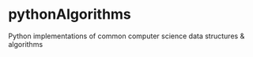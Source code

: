 # pythonAlgorithms
Python implementations of common computer science data structures &amp; algorithms
